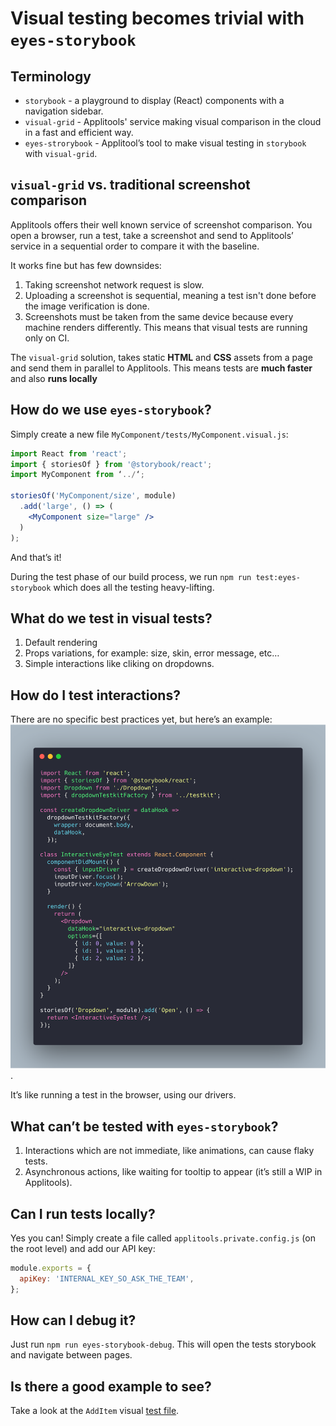 # Visual testing becomes trivial with **`eyes-storybook`**

## Terminology
* `storybook` - a playground to display (React) components with a navigation sidebar.
* `visual-grid` - Applitools' service making visual comparison in the cloud in a fast and efficient way.
* `eyes-strorybook` - Applitool’s tool to make visual testing in `storybook` with `visual-grid`.

## `visual-grid` vs. traditional screenshot comparison
Applitools offers their well known service of screenshot comparison. You open a browser, run a test, take a screenshot and send to Applitools’ service in a sequential order to compare it with the baseline.

It works fine but has few downsides:
1. Taking screenshot network request is slow.
2. Uploading a screenshot is sequential, meaning a test isn't done before the image verification is done.
3. Screenshots must be taken from the same device because every machine renders differently. This means that visual tests are running only on CI.


The `visual-grid` solution, takes static **HTML** and **CSS** assets from a page and send them in parallel to Applitools.
This means tests are **much faster** and also **runs locally**

## How do we use `eyes-storybook`?
Simply create a new file `MyComponent/tests/MyComponent.visual.js`:

```jsx
import React from 'react';
import { storiesOf } from '@storybook/react';
import MyComponent from ‘../‘;

storiesOf('MyComponent/size', module)
  .add('large', () => (
    <MyComponent size="large" />
  )
);
```

And that’s it!

During the test phase of our build process, we run `npm run test:eyes-storybook` which does all the testing heavy-lifting.

## What do we test in visual tests?
1. Default rendering
2. Props variations, for example: size, skin, error message, etc…
3. Simple interactions like cliking on dropdowns.

## How do I test interactions?
There are no specific best practices yet, but here’s an example:
![pseudo interactive example](../assets/component-visual-test-interactive.png).

It’s like running a test in the browser, using our drivers.


## What can’t be tested with `eyes-storybook`?
1. Interactions which are not immediate, like animations, can cause flaky tests.
2. Asynchronous actions, like waiting for tooltip to appear (it’s still a WIP in Applitools).


## Can I run tests locally?
Yes you can!
Simply create a file called `applitools.private.config.js` (on the root level) and add our API key:

```js
module.exports = {
  apiKey: 'INTERNAL_KEY_SO_ASK_THE_TEAM',
};
```

## How can I debug it?
Just run `npm run eyes-storybook-debug`. This will open the tests storybook and navigate between pages.

## Is there a good example to see?
Take a look at the `AddItem` visual [test file](https://github.com/wix/wix-style-react/blob/master/src/AddItem/tests/AddItem.visual.js).
